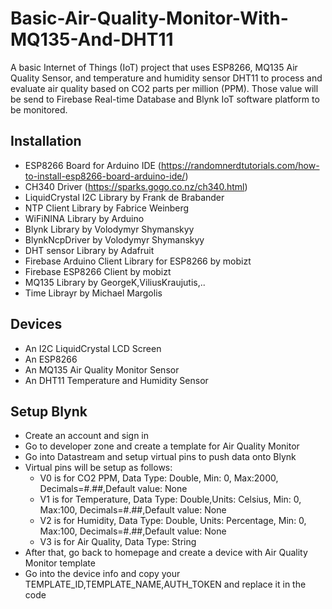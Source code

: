 # Basic-Air-Quality-Monitor-With-MQ135-And-DHT11
A basic Internet of Things (IoT) project that uses ESP8266, MQ135 Air Quality Sensor, and temperature and humidity sensor DHT11 to process and evaluate air quality based on CO2 parts per million (PPM). Those value will be send to Firebase Real-time Database and Blynk IoT software platform to be monitored.

## Installation
- ESP8266 Board for Arduino IDE (https://randomnerdtutorials.com/how-to-install-esp8266-board-arduino-ide/)
- CH340 Driver (https://sparks.gogo.co.nz/ch340.html)
- LiquidCrystal I2C Library by Frank de Brabander
- NTP Client Library by Fabrice Weinberg
- WiFiNINA Library by Arduino
- Blynk Library by Volodymyr Shymanskyy
- BlynkNcpDriver by Volodymyr Shymanskyy
- DHT sensor Library by Adafruit
- Firebase Arduino Client Library for ESP8266 by mobizt
- Firebase ESP8266 Client by mobizt
- MQ135 Library by GeorgeK,ViliusKraujutis,..
- Time Librayr by Michael Margolis

## Devices
- An I2C LiquidCrystal LCD Screen
- An ESP8266
- An MQ135 Air Quality Monitor Sensor
- An DHT11 Temperature and Humidity Sensor

## Setup Blynk
- Create an account and sign in
- Go to developer zone and create a template for Air Quality Monitor
- Go into Datastream and setup virtual pins to push data onto Blynk
- Virtual pins will be setup as follows:
  -  V0 is for CO2 PPM, Data Type: Double, Min: 0, Max:2000, Decimals=#.##,Default value: None
  -  V1 is for Temperature, Data Type: Double,Units: Celsius, Min: 0, Max:100, Decimals=#.##,Default value: None
  -  V2 is for Humidity, Data Type: Double, Units: Percentage, Min: 0, Max:100, Decimals=#.##,Default value: None
  -  V3 is for Air Quality, Data Type: String
- After that, go back to homepage and create a device with Air Quality Monitor template
- Go into the device info and copy your TEMPLATE_ID,TEMPLATE_NAME,AUTH_TOKEN and replace it in the code

